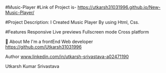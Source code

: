 #Music-Player #Link of Project is- https://utkarsh31031996.github.io/New-Music-Player/

#Project Description: I Created Music Player By using Html, Css.

#Features Responsive Live previews Fullscreen mode Cross platform

🚀 About Me I'm a frontEnd Web developer https://github.com/Utkarsh31031996

Author www.linkedin.com/in/utkarsh-srivastava-a02471190

Utkarsh Kumar Srivastava
